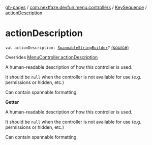 [gh-pages](../../index.md) / [com.nextfaze.devfun.menu.controllers](../index.md) / [KeySequence](index.md) / [actionDescription](.)

# actionDescription

`val actionDescription: `[`SpannableStringBuilder`](https://developer.android.com/reference/android/text/SpannableStringBuilder.html)`?` [(source)](https://github.com/NextFaze/dev-fun/tree/master/devfun-menu/src/main/java/com/nextfaze/devfun/menu/controllers/Sequence.kt#L68)

Overrides [MenuController.actionDescription](../../com.nextfaze.devfun.menu/-menu-controller/action-description.md)

A human-readable description of how this controller is used.

It should be `null` when the controller is not available for use (e.g. permissions or hidden, etc.)

Can contain spannable formatting.

**Getter**

A human-readable description of how this controller is used.

It should be `null` when the controller is not available for use (e.g. permissions or hidden, etc.)

Can contain spannable formatting.

